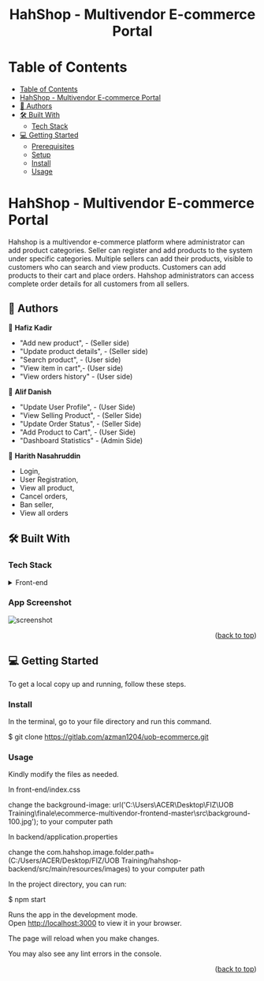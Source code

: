 <a name="readme-top"></a>

<h1 align='center'> HahShop - Multivendor E-commerce Portal </h1>


# Table of Contents

- [Table of Contents](#-table-of-contents)
- [ HahShop - Multivendor E-commerce Portal](#-about-project-)
 - [👥 Authors ](#-authors-)
  - [🛠 Built With ](#-built-with-)
    - [Tech Stack ](#tech-stack-)
  - [💻 Getting Started ](#-getting-started-)
    - [Prerequisites](#prerequisites)
    - [Setup](#setup)
    - [Install](#install)
    - [Usage](#usage)
 
  
 

<!-- PROJECT DESCRIPTION -->

# HahShop - Multivendor E-commerce Portal <a name="about-project"></a>

Hahshop is a multivendor e-commerce platform where administrator can add product categories.  Seller can register and add products to the system under specific categories. Multiple sellers can add their products, visible to customers who can search and view products. Customers can add products to their cart and place orders. Hahshop administrators can access complete order details for all customers from all sellers.

## 👥 Authors <a name="authors"></a>

👤 **Hafiz Kadir**

- "Add new product", - (Seller side)
- "Update product details", - (Seller side)
- "Search product", - (User side)
- "View item in cart",- (User side)
- "View orders history" - (User side)


👤 **Alif Danish**
- "Update User Profile", - (User Side)
- "View Selling Product", - (Seller Side)
- "Update Order Status", - (Seller Side)
- "Add Product to Cart", - (User Side)
- "Dashboard Statistics" - (Admin Side)


👤 **Harith Nasahruddin**
- Login,
- User Registration,
- View all product,
- Cancel orders,
- Ban seller,
- View all orders
## 🛠 Built With <a name="built-with"></a>

### Tech Stack <a name="tech-stack"></a>


<details>
  <summary>Front-end</summary>
  <ul>
    <li><a href="https://reactjs.org/">React.js</a></li>
  </ul>
  <summary>Back-end</summary>
  <ul>
    <li><a href="https://spring.io/projects/spring-boot">SpringBoot</a></li>
  </ul>
</details>

### App Screenshot
![screenshot](https://gitlab.com/azman1204/uob-ecommerce/-/raw/main/hahlandingpage.png)


<p align="right">(<a href="#readme-top">back to top</a>)</p>

<!-- GETTING STARTED -->

## 💻 Getting Started <a name="getting-started"></a>


To get a local copy up and running, follow these steps.



### Install

In the terminal, go to your file directory and run this command.


$ git clone https://gitlab.com/azman1204/uob-ecommerce.git



### Usage

Kindly modify the files as needed.

In front-end/index.css

change the background-image: url('C:\Users\ACER\Desktop\FIZ\UOB Training\finale\ecommerce-multivendor-frontend-master\src\background-100.jpg'); to your computer path

In backend/application.properties

change the com.hahshop.image.folder.path=(C:/Users/ACER/Desktop/FIZ/UOB Training/hahshop-backend/src/main/resources/images) to your computer path

In the project directory, you can run:


$ npm start

Runs the app in the development mode.\
Open [http://localhost:3000](http://localhost:3000) to view it in your browser.

The page will reload when you make changes.

You may also see any lint errors in the console.



<p align="right">(<a href="#readme-top">back to top</a>)</p>